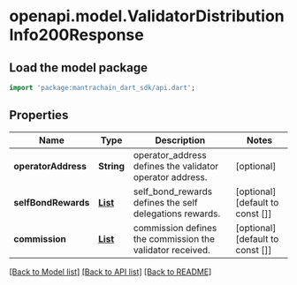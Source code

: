 # openapi.model.ValidatorDistributionInfo200Response

## Load the model package
```dart
import 'package:mantrachain_dart_sdk/api.dart';
```

## Properties
Name | Type | Description | Notes
------------ | ------------- | ------------- | -------------
**operatorAddress** | **String** | operator_address defines the validator operator address. | [optional] 
**selfBondRewards** | [**List<CommunityPool200ResponsePoolInner>**](CommunityPool200ResponsePoolInner.md) | self_bond_rewards defines the self delegations rewards. | [optional] [default to const []]
**commission** | [**List<CommunityPool200ResponsePoolInner>**](CommunityPool200ResponsePoolInner.md) | commission defines the commission the validator received. | [optional] [default to const []]

[[Back to Model list]](../README.md#documentation-for-models) [[Back to API list]](../README.md#documentation-for-api-endpoints) [[Back to README]](../README.md)



